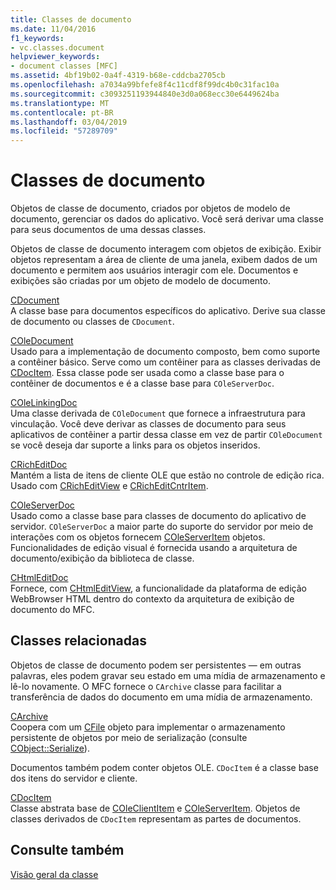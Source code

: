```yaml
---
title: Classes de documento
ms.date: 11/04/2016
f1_keywords:
- vc.classes.document
helpviewer_keywords:
- document classes [MFC]
ms.assetid: 4bf19b02-0a4f-4319-b68e-cddcba2705cb
ms.openlocfilehash: a7034a99bfefe8f4c11cdf8f99dc4b0c31fac10a
ms.sourcegitcommit: c3093251193944840e3d0a068ecc30e6449624ba
ms.translationtype: MT
ms.contentlocale: pt-BR
ms.lasthandoff: 03/04/2019
ms.locfileid: "57289709"
---
```

# <a name="document-classes"></a>Classes de documento

Objetos de classe de documento, criados por objetos de modelo de documento, gerenciar os dados do aplicativo. Você será derivar uma classe para seus documentos de uma dessas classes.

Objetos de classe de documento interagem com objetos de exibição. Exibir objetos representam a área de cliente de uma janela, exibem dados de um documento e permitem aos usuários interagir com ele. Documentos e exibições são criadas por um objeto de modelo de documento.

[CDocument](../mfc/reference/cdocument-class.md)<br/>
A classe base para documentos específicos do aplicativo. Derive sua classe de documento ou classes de `CDocument`.

[COleDocument](../mfc/reference/coledocument-class.md)<br/>
Usado para a implementação de documento composto, bem como suporte a contêiner básico. Serve como um contêiner para as classes derivadas de [CDocItem](../mfc/reference/cdocitem-class.md). Essa classe pode ser usada como a classe base para o contêiner de documentos e é a classe base para `COleServerDoc`.

[COleLinkingDoc](../mfc/reference/colelinkingdoc-class.md)<br/>
Uma classe derivada de `COleDocument` que fornece a infraestrutura para vinculação. Você deve derivar as classes de documento para seus aplicativos de contêiner a partir dessa classe em vez de partir `COleDocument` se você deseja dar suporte a links para os objetos inseridos.

[CRichEditDoc](../mfc/reference/cricheditdoc-class.md)<br/>
Mantém a lista de itens de cliente OLE que estão no controle de edição rica. Usado com [CRichEditView](../mfc/reference/cricheditview-class.md) e [CRichEditCntrItem](../mfc/reference/cricheditcntritem-class.md).

[COleServerDoc](../mfc/reference/coleserverdoc-class.md)<br/>
Usado como a classe base para classes de documento do aplicativo de servidor. `COleServerDoc` a maior parte do suporte do servidor por meio de interações com os objetos fornecem [COleServerItem](../mfc/reference/coleserveritem-class.md) objetos. Funcionalidades de edição visual é fornecida usando a arquitetura de documento/exibição da biblioteca de classe.

[CHtmlEditDoc](../mfc/reference/chtmleditdoc-class.md)<br/>
Fornece, com [CHtmlEditView](../mfc/reference/chtmleditview-class.md), a funcionalidade da plataforma de edição WebBrowser HTML dentro do contexto da arquitetura de exibição de documento do MFC.

## <a name="related-classes"></a>Classes relacionadas

Objetos de classe de documento podem ser persistentes — em outras palavras, eles podem gravar seu estado em uma mídia de armazenamento e lê-lo novamente. O MFC fornece o `CArchive` classe para facilitar a transferência de dados do documento em uma mídia de armazenamento.

[CArchive](../mfc/reference/carchive-class.md)<br/>
Coopera com um [CFile](../mfc/reference/cfile-class.md) objeto para implementar o armazenamento persistente de objetos por meio de serialização (consulte [CObject::Serialize](../mfc/reference/cobject-class.md#serialize)).

Documentos também podem conter objetos OLE. `CDocItem` é a classe base dos itens do servidor e cliente.

[CDocItem](../mfc/reference/cdocitem-class.md)<br/>
Classe abstrata base de [COleClientItem](../mfc/reference/coleclientitem-class.md) e [COleServerItem](../mfc/reference/coleserveritem-class.md). Objetos de classes derivados de `CDocItem` representam as partes de documentos.

## <a name="see-also"></a>Consulte também

[Visão geral da classe](../mfc/class-library-overview.md)
